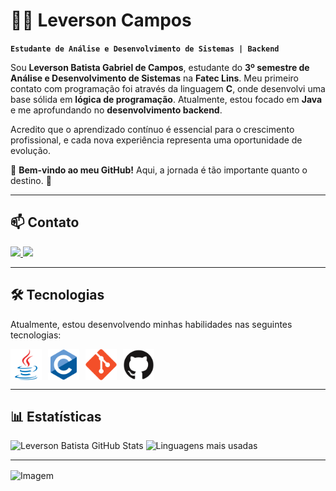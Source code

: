 # 🧑‍💻 Leverson Campos  

**`Estudante de Análise e Desenvolvimento de Sistemas | Backend`**

Sou **Leverson Batista Gabriel de Campos**, estudante do **3º semestre de Análise e Desenvolvimento de Sistemas** na **Fatec Lins**. Meu primeiro contato com programação foi através da linguagem **C**, onde desenvolvi uma base sólida em **lógica de programação**. Atualmente, estou focado em **Java** e me aprofundando no **desenvolvimento backend**.

Acredito que o aprendizado contínuo é essencial para o crescimento profissional, e cada nova experiência representa uma oportunidade de evolução.

📌 **Bem-vindo ao meu GitHub!** Aqui, a jornada é tão importante quanto o destino. 🚀  


---

## 📫 Contato  

<p align="left">
   <a href="https://instagram.com/levsz__" target="_blank">
      <img src="https://img.shields.io/badge/-Instagram-%23E4405F?style=for-the-badge&logo=instagram&logoColor=white">
   </a>
   <a href="https://www.linkedin.com/in/leverson-batista-28687a316" target="_blank">
      <img src="https://img.shields.io/badge/-LinkedIn-%230077B5?style=for-the-badge&logo=linkedin&logoColor=white">
   </a>
</p>

---

## 🛠️ Tecnologias  

Atualmente, estou desenvolvendo minhas habilidades nas seguintes tecnologias:  

<div style="display: flex; flex-wrap: wrap; gap: 10px;">
  <img src="https://raw.githubusercontent.com/devicons/devicon/master/icons/java/java-original.svg" alt="Java" width="50">
  <img src="https://raw.githubusercontent.com/devicons/devicon/master/icons/c/c-original.svg" alt="C" width="50">
  <img src="https://raw.githubusercontent.com/devicons/devicon/master/icons/git/git-original.svg" alt="Git" width="50">
  <img src="https://raw.githubusercontent.com/devicons/devicon/master/icons/github/github-original.svg" alt="GitHub" width="50">
</div>

---

## 📊 Estatísticas  

<div align="left">  
  <img width="49%" height="195px" src="https://github-readme-stats.vercel.app/api?username=levbatista&show_icons=true&count_private=true&hide_border=true&title_color=00bfbf&icon_color=00bfbf&text_color=c9d1d9&bg_color=0d1117" alt="Leverson Batista GitHub Stats">
  <img width="49%" height="195px" src="https://github-readme-stats.vercel.app/api/top-langs/?username=levbatista&layout=compact&hide_border=true&title_color=00bfbf&text_color=c9d1d9&bg_color=0d1117" alt="Linguagens mais usadas">
</div>

---

<!-- GIF -->
<p align="left">
  <img align="center" src="https://github.com/VariableBee/VariableBee/assets/77739311/4e9f41af-6b57-49a7-b15a-74322e96b4d7" alt="Imagem">
</p>
